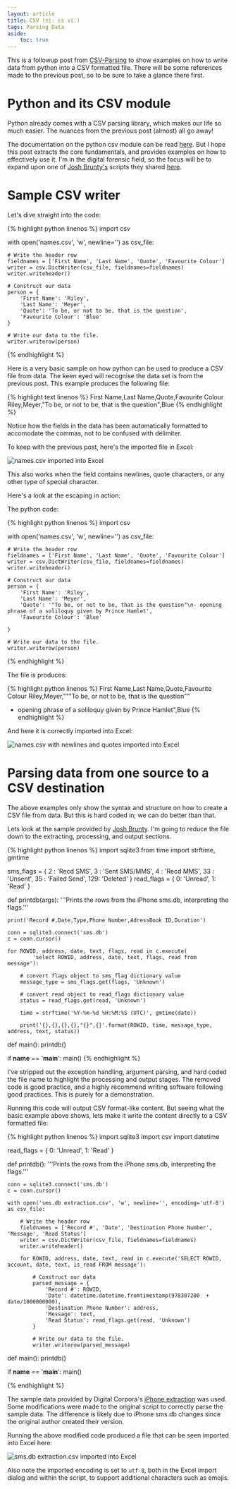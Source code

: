 ```yaml
---
layout: article
title: CSV (siː ɛs viː)
tags: Parsing Data
aside:
    toc: true
---
```


This is a followup post from [CSV-Parsing](/CSV-Parsing) to show examples on how to write data from python into a CSV formatted file. There will be some references made to the previous post, so to be sure to take a glance there first.

# Python and its CSV module

Python already comes with a CSV parsing library, which makes our life so much easier. The nuances from the previous post (almost) all go away!

The documentation on the python csv module can be read [here](https://docs.python.org/3/library/csv.html). But I hope this post extracts the core fundamentals, and provides examples on how to effectively use it. I'm in the digital forensic field, so the focus will be to expand upon one of [Josh Brunty's](https://twitter.com/joshbrunty) scripts they shared [here](https://twitter.com/joshbrunty/status/1359622811321589762).

# Sample CSV writer

Let's dive straight into the code:

{% highlight python linenos %}
import csv

with open('names.csv', 'w', newline='') as csv_file:

    # Write the header row
    fieldnames = ['First Name', 'Last Name', 'Quote', 'Favourite Colour']
    writer = csv.DictWriter(csv_file, fieldnames=fieldnames)
    writer.writeheader()

    # Construct our data
    person = {
        'First Name': 'Riley',
        'Last Name': 'Meyer',
        'Quote': 'To be, or not to be, that is the question',
        'Favourite Colour': 'Blue'
    }

    # Write our data to the file.
    writer.writerow(person)
{% endhighlight %}

Here is a very basic sample on how python can be used to produce a CSV file from data. The keen eyed will recognise the data set is from the previous post. This example produces the following file:

{% highlight text linenos %}
First Name,Last Name,Quote,Favourite Colour
Riley,Meyer,"To be, or not to be, that is the question",Blue
{% endhighlight %}

Notice how the fields in the data has been automatically formatted to accomodate the commas, not to be confused with delimiter.

To keep with the previous post, here's the imported file in Excel:

![names.csv imported into Excel](/images/2021-02-11/names.csv%20-%20excel.png)

This also works when the field contains newlines, quote characters, or any other type of special character.

Here's a look at the escaping in action:

The python code:

{% highlight python linenos %}
import csv

with open('names.csv', 'w', newline='') as csv_file:

    # Write the header row
    fieldnames = ['First Name', 'Last Name', 'Quote', 'Favourite Colour']
    writer = csv.DictWriter(csv_file, fieldnames=fieldnames)
    writer.writeheader()

    # Construct our data
    person = {
        'First Name': 'Riley',
        'Last Name': 'Meyer',
        'Quote': '"To be, or not to be, that is the question"\n- opening phrase of a soliloquy given by Prince Hamlet',
        'Favourite Colour': 'Blue'

    }

    # Write our data to the file.
    writer.writerow(person)
{% endhighlight %}

The file is produces:

{% highlight python linenos %}
First Name,Last Name,Quote,Favourite Colour
Riley,Meyer,"""To be, or not to be, that is the question""
- opening phrase of a soliloquy given by Prince Hamlet",Blue
{% endhighlight %}

And here it is correctly imported into Excel:

![names.csv with newlines and quotes imported into Excel](/images/2021-02-11/names.csv%20-%20newlines%20and%20quotes%20-%20excel.png)

# Parsing data from one source to a CSV destination

The above examples only show the syntax and structure on how to create a CSV file from data. But this is hard coded in; we can do better than that.

Lets look at the sample provided by [Josh Brunty](https://twitter.com/joshbrunty/status/1359622811321589762). I'm going to reduce the file down to the extracting, processing, and output sections.

{% highlight python linenos %}
import sqlite3
from time import strftime, gmtime

sms_flags = {
    2  : 'Recd SMS',
    3  : 'Sent SMS/MMS',
    4  : 'Recd MMS',
    33 : 'Unsent',
    35 : 'Failed Send',
    129: 'Deleted' }
read_flags = {
    0: 'Unread',
    1: 'Read' }


def printdb(args):
    '''Prints the rows from the iPhone sms.db, interpreting the flags.'''

    print('Record #,Date,Type,Phone Number,AdressBook ID,Duration')

    conn = sqlite3.connect('sms.db')
    c = conn.cursor()

    for ROWID, address, date, text, flags, read in c.execute(
            'select ROWID, address, date, text, flags, read from message'):

        # convert flags object to sms_flag dictionary value
        message_type = sms_flags.get(flags, 'Unknown')

        # convert read object to read_flags dictionary value
        status = read_flags.get(read, 'Unknown')

        time = strftime('%Y-%m-%d %H:%M:%S (UTC)', gmtime(date))

        print('{},{},{},{},"{}",{}'.format(ROWID, time, message_type, address, text, status))


def main():
    printdb()


if __name__ == '__main__':
    main()
{% endhighlight %}

I've stripped out the exception handling, argument parsing, and hard coded the file name to highlight the processing and output stages. The removed code is good practice, and a highly recommend writing software following good practices. This is purely for a demonstration.

Running this code will output CSV format-like content. But seeing what the basic example above shows, lets make it write the content directly to a CSV formatted file:

{% highlight python linenos %}
import sqlite3
import csv
import datetime

read_flags = {
    0: 'Unread',
    1: 'Read' }


def printdb():
    '''Prints the rows from the iPhone sms.db, interpreting the flags.'''

    conn = sqlite3.connect('sms.db')
    c = conn.cursor()

    with open('sms.db extraction.csv', 'w', newline='', encoding='utf-8') as csv_file:

        # Write the header row
        fieldnames = ['Record #', 'Date', 'Destination Phone Number', 'Message', 'Read Status']
        writer = csv.DictWriter(csv_file, fieldnames=fieldnames)
        writer.writeheader()

        for ROWID, address, date, text, read in c.execute('SELECT ROWID, account, date, text, is_read FROM message'):

            # Construct our data
            parsed_message = {
                'Record #': ROWID,
                'Date': datetime.datetime.fromtimestamp(978307200  + date/1000000000),
                'Destination Phone Number': address,
                'Message': text,
                'Read Status': read_flags.get(read, 'Unknown')
            }

            # Write our data to the file.
            writer.writerow(parsed_message)


def main():
    printdb()


if __name__ == '__main__':
    main()

{% endhighlight %}


The sample data provided by Digital Corpora's [iPhone extraction](https://digitalcorpora.s3.amazonaws.com/corpora/mobile/ios_13_4_1/ios_13_4_1.zip) was used. Some modifications were made to the original script to correctly parse the sample data. The difference is likely due to iPhone sms.db changes since the original author created their version.

Running the above modified code produced a file that can be seen imported into Excel here:

![sms.db extraction.csv imported into Excel](/images/2021-02-2021-02-11/sms.db%20extraction.csv%20-%20excel.png)

Also note the imported encoding is set to `utf-8`, both in the Excel import dialog and within the script, to support additional characters such as emojis.
